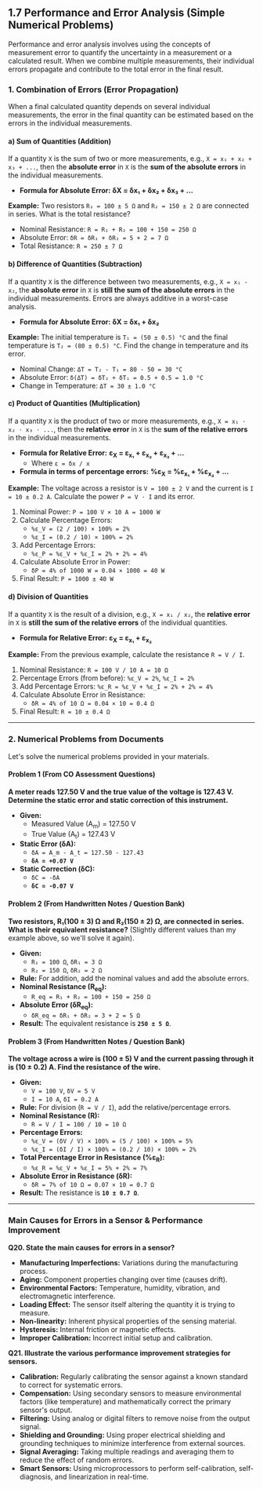 
## **1.7 Performance and Error Analysis (Simple Numerical Problems)**

Performance and error analysis involves using the concepts of measurement error to quantify the uncertainty in a measurement or a calculated result. When we combine multiple measurements, their individual errors propagate and contribute to the total error in the final result.

### **1. Combination of Errors (Error Propagation)**

When a final calculated quantity depends on several individual measurements, the error in the final quantity can be estimated based on the errors in the individual measurements.

#### **a) Sum of Quantities (Addition)**

If a quantity `X` is the sum of two or more measurements, e.g., `X = x₁ + x₂ + x₃ + ...`, then the **absolute error** in `X` is the **sum of the absolute errors** in the individual measurements.

*   **Formula for Absolute Error:** **δX = δx₁ + δx₂ + δx₃ + ...**

**Example:**
Two resistors `R₁ = 100 ± 5 Ω` and `R₂ = 150 ± 2 Ω` are connected in series. What is the total resistance?
*   Nominal Resistance: `R = R₁ + R₂ = 100 + 150 = 250 Ω`
*   Absolute Error: `δR = δR₁ + δR₂ = 5 + 2 = 7 Ω`
*   Total Resistance: `R = 250 ± 7 Ω`

#### **b) Difference of Quantities (Subtraction)**

If a quantity `X` is the difference between two measurements, e.g., `X = x₁ - x₂`, the **absolute error** in `X` is **still the sum of the absolute errors** in the individual measurements. Errors are always additive in a worst-case analysis.

*   **Formula for Absolute Error:** **δX = δx₁ + δx₂**

**Example:**
The initial temperature is `T₁ = (50 ± 0.5) °C` and the final temperature is `T₂ = (80 ± 0.5) °C`. Find the change in temperature and its error.
*   Nominal Change: `ΔT = T₂ - T₁ = 80 - 50 = 30 °C`
*   Absolute Error: `δ(ΔT) = δT₂ + δT₁ = 0.5 + 0.5 = 1.0 °C`
*   Change in Temperature: `ΔT = 30 ± 1.0 °C`

#### **c) Product of Quantities (Multiplication)**

If a quantity `X` is the product of two or more measurements, e.g., `X = x₁ ⋅ x₂ ⋅ x₃ ⋅ ...`, then the **relative error** in `X` is the **sum of the relative errors** in the individual measurements.

*   **Formula for Relative Error:** **ε<sub>X</sub> = ε<sub>x₁</sub> + ε<sub>x₂</sub> + ε<sub>x₃</sub> + ...**
    *   Where `ε = δx / x`
*   **Formula in terms of percentage errors:** **%ε<sub>X</sub> = %ε<sub>x₁</sub> + %ε<sub>x₂</sub> + ...**

**Example:**
The voltage across a resistor is `V = 100 ± 2 V` and the current is `I = 10 ± 0.2 A`. Calculate the power `P = V ⋅ I` and its error.
1.  Nominal Power: `P = 100 V × 10 A = 1000 W`
2.  Calculate Percentage Errors:
    *   `%ε_V = (2 / 100) × 100% = 2%`
    *   `%ε_I = (0.2 / 10) × 100% = 2%`
3.  Add Percentage Errors:
    *   `%ε_P = %ε_V + %ε_I = 2% + 2% = 4%`
4.  Calculate Absolute Error in Power:
    *   `δP = 4% of 1000 W = 0.04 × 1000 = 40 W`
5.  Final Result: `P = 1000 ± 40 W`

#### **d) Division of Quantities**

If a quantity `X` is the result of a division, e.g., `X = x₁ / x₂`, the **relative error** in `X` is **still the sum of the relative errors** of the individual quantities.

*   **Formula for Relative Error:** **ε<sub>X</sub> = ε<sub>x₁</sub> + ε<sub>x₂</sub>**

**Example:**
From the previous example, calculate the resistance `R = V / I`.
1.  Nominal Resistance: `R = 100 V / 10 A = 10 Ω`
2.  Percentage Errors (from before): `%ε_V = 2%`, `%ε_I = 2%`
3.  Add Percentage Errors: `%ε_R = %ε_V + %ε_I = 2% + 2% = 4%`
4.  Calculate Absolute Error in Resistance:
    *   `δR = 4% of 10 Ω = 0.04 × 10 = 0.4 Ω`
5.  Final Result: `R = 10 ± 0.4 Ω`

---

### **2. Numerical Problems from Documents**

Let's solve the numerical problems provided in your materials.

#### **Problem 1 (From CO Assessment Questions)**

**A meter reads 127.50 V and the true value of the voltage is 127.43 V. Determine the static error and static correction of this instrument.**

*   **Given:**
    *   Measured Value (A<sub>m</sub>) = 127.50 V
    *   True Value (A<sub>t</sub>) = 127.43 V
*   **Static Error (δA):**
    *   `δA = A_m - A_t = 127.50 - 127.43`
    *   **`δA = +0.07 V`**
*   **Static Correction (δC):**
    *   `δC = -δA`
    *   **`δC = -0.07 V`**

#### **Problem 2 (From Handwritten Notes / Question Bank)**

**Two resistors, R₁(100 ± 3) Ω and R₂(150 ± 2) Ω, are connected in series. What is their equivalent resistance?** (Slightly different values than my example above, so we'll solve it again).

*   **Given:**
    *   `R₁ = 100 Ω`, `δR₁ = 3 Ω`
    *   `R₂ = 150 Ω`, `δR₂ = 2 Ω`
*   **Rule:** For addition, add the nominal values and add the absolute errors.
*   **Nominal Resistance (R<sub>eq</sub>):**
    *   `R_eq = R₁ + R₂ = 100 + 150 = 250 Ω`
*   **Absolute Error (δR<sub>eq</sub>):**
    *   `δR_eq = δR₁ + δR₂ = 3 + 2 = 5 Ω`
*   **Result:** The equivalent resistance is **`250 ± 5 Ω`**.

#### **Problem 3 (From Handwritten Notes / Question Bank)**

**The voltage across a wire is (100 ± 5) V and the current passing through it is (10 ± 0.2) A. Find the resistance of the wire.**

*   **Given:**
    *   `V = 100 V`, `δV = 5 V`
    *   `I = 10 A`, `δI = 0.2 A`
*   **Rule:** For division (`R = V / I`), add the relative/percentage errors.
*   **Nominal Resistance (R):**
    *   `R = V / I = 100 / 10 = 10 Ω`
*   **Percentage Errors:**
    *   `%ε_V = (δV / V) × 100% = (5 / 100) × 100% = 5%`
    *   `%ε_I = (δI / I) × 100% = (0.2 / 10) × 100% = 2%`
*   **Total Percentage Error in Resistance (%ε<sub>R</sub>):**
    *   `%ε_R = %ε_V + %ε_I = 5% + 2% = 7%`
*   **Absolute Error in Resistance (δR):**
    *   `δR = 7% of 10 Ω = 0.07 × 10 = 0.7 Ω`
*   **Result:** The resistance is **`10 ± 0.7 Ω`**.

---
### **Main Causes for Errors in a Sensor & Performance Improvement**

**Q20. State the main causes for errors in a sensor?**
*   **Manufacturing Imperfections:** Variations during the manufacturing process.
*   **Aging:** Component properties changing over time (causes drift).
*   **Environmental Factors:** Temperature, humidity, vibration, and electromagnetic interference.
*   **Loading Effect:** The sensor itself altering the quantity it is trying to measure.
*   **Non-linearity:** Inherent physical properties of the sensing material.
*   **Hysteresis:** Internal friction or magnetic effects.
*   **Improper Calibration:** Incorrect initial setup and calibration.

**Q21. Illustrate the various performance improvement strategies for sensors.**
*   **Calibration:** Regularly calibrating the sensor against a known standard to correct for systematic errors.
*   **Compensation:** Using secondary sensors to measure environmental factors (like temperature) and mathematically correct the primary sensor's output.
*   **Filtering:** Using analog or digital filters to remove noise from the output signal.
*   **Shielding and Grounding:** Using proper electrical shielding and grounding techniques to minimize interference from external sources.
*   **Signal Averaging:** Taking multiple readings and averaging them to reduce the effect of random errors.
*   **Smart Sensors:** Using microprocessors to perform self-calibration, self-diagnosis, and linearization in real-time.

